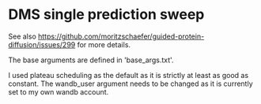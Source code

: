 DMS single prediction sweep
====================================

See also https://github.com/moritzschaefer/guided-protein-diffusion/issues/299 for more details.

The base arguments are defined in 'base_args.txt'.

I used plateau scheduling as the default as it is strictly at least as good as constant. The wandb_user argument needs to be changed as it is currently set to my own wandb account.

